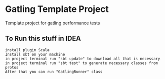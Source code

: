 # Gatling Template Project

Template project for gatling performance tests


## To Run this stuff in IDEA

```
install plugin Scala
Install sbt on your machine
in project terminal run "sbt update" to download all that is necessary
in project terminal run "sbt test" to generate necessary classes from protos
After that you can run "GatlingRunner" class
```


